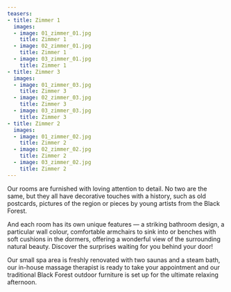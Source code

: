 ```yaml
---
teasers:
- title: Zimmer 1
  images:
  - image: 01_zimmer_01.jpg
    title: Zimmer 1
  - image: 02_zimmer_01.jpg
    title: Zimmer 1
  - image: 03_zimmer_01.jpg
    title: Zimmer 1
- title: Zimmer 3
  images:
  - image: 01_zimmer_03.jpg
    title: Zimmer 3
  - image: 02_zimmer_03.jpg
    title: Zimmer 3
  - image: 03_zimmer_03.jpg
    title: Zimmer 3
- title: Zimmer 2
  images:
  - image: 01_zimmer_02.jpg
    title: Zimmer 2
  - image: 02_zimmer_02.jpg
    title: Zimmer 2
  - image: 03_zimmer_02.jpg
    title: Zimmer 2
---
```


Our rooms are furnished with loving attention to detail. No two are the same, but they all have decorative touches with a history, such as old postcards, pictures of the region or pieces by young artists from the Black Forest.

And each room has its own unique features — a striking bathroom design, a particular wall colour, comfortable armchairs to sink into or benches with soft cushions in the dormers, offering a wonderful view of the surrounding natural beauty. Discover the surprises waiting for you behind your door!

Our small spa area is freshly renovated with two saunas and a steam bath, our in-house massage therapist is ready to take your appointment and our traditional Black Forest outdoor furniture is set up for the ultimate relaxing afternoon.
